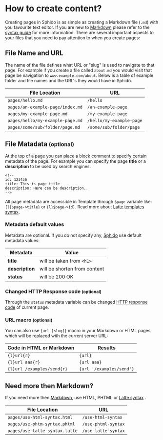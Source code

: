 <!--
id: create-content
title: Create content in Sphido CMS
template: ../../layout.docs.latte
-->

# How to create content?
 
Creating pages in Sphido is as simple as creating a Markdown file (`.md`) with you favourite text editor.
If you are new to [Markdown](http://daringfireball.net/projects/markdown/) please refer 
to the [syntax guide](http://daringfireball.net/projects/markdown/syntax) for more information. There are several 
important aspects to your files that you need to pay attention to when you create pages:

## File Name and URL

The name of the file defines what URL or "slug" is used to navigate to that page. For example if you create a 
file called `about.md` you would visit that page be navigation to `www.example.com/about`. 
Below is a table of example folder and file names and the URL's they would have in Sphido.

File Location | URL
------------- | -------------
`pages/hello.md` | `/hello`
`pages/an-example-page/index.md` | `/an-example-page`
`pages/my-example-page.md` | `/my-example-page`
`pages/hello/my-example-page.md` | `/hello/my-example-page`
`pages/some/sub/folder/page.md` | `/some/sub/folder/page`

## File Matadata <small>(optional)</small>

At the top of a page you can place a block comment to specify certain metadata of the page. 
For example you can specify the page **title** or a **description** to be used by search engines. 

	<!--
	id: 123456
	title: This is page title 
	description: Here can be description..
	-->

All page metadata are accessible in Template through `$page` variable like: `{l}$page->title}` or `{l}$page->id}`. 
Read more about [Latte templates syntax](/docs/latte-templates).
	
### Metadata default values

Metadata are optional. If you do not specify any, [Sphido](/) use default metadata values:
  
 Metadata | Value
----------|---------
**title** |  will be taken from `<h1>` 
**description** | will be shorten from content  
**status** | will be 200 OK  

### Changed HTTP Response code <small>(optional)</small>

Through the `status` metadata variable can be changed [HTTP response code](http://en.wikipedia.org/wiki/List_of_HTTP_status_codes) of current page.

### URL macro <small>(optional)</small>

You can also use <code>&#123;url [slug]}</code> macro in your Markdown or HTML pages which will be replaced with the current server URL:

 Code in HTML or Markdown | Results
--------------------------|---------
<code>{l}url{r}</code> | `{url}`  
<code>{l}url aaa{r}</code> | `{url aaa}`  
<code>{l}url /examples/send{r}</code> | `{url '/examples/send'}`  

## Need more then Markdown?
 
If you need more then [Markdown](http://daringfireball.net/projects/markdown/), use HTML, PHTML or [Latte syntax](http://latte.nette.org/) . 

File Location | URL
------------- | -------------
`pages/use-html-syntax.html` | `/use-html-syntax`
`pages/use-phtm-syntax.phtml` | `/use-phtml-syntax`
`pages/use-latte-syntax.latte` | `/use-latte-syntax`
